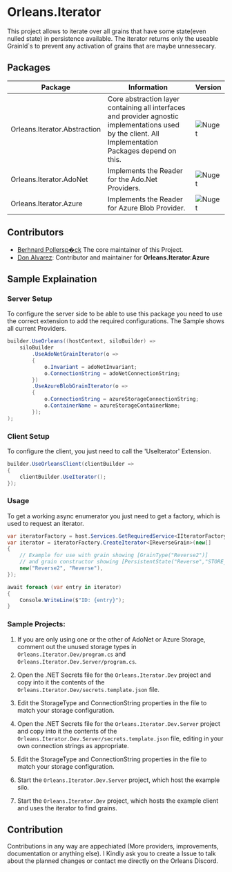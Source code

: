 # Orleans.Iterator

This project allows to iterate over all grains that have some state(even nulled state) in persistence available.
The iterator returns only the useable GrainId`s to prevent any activation of grains that are maybe unnessecary.

## Packages
| Package | Information | Version |
|---------|-------------|---------|
| Orleans.Iterator.Abstraction | Core abstraction layer containing all interfaces and provider agnostic implementations used by the client. All Implementation Packages depend on this. | ![Nuget](https://img.shields.io/nuget/v/Orleans.Iterator.Abstraction?logo=NuGet&color=00aa00) |
| Orleans.Iterator.AdoNet | Implements the Reader for the Ado.Net Providers. | ![Nuget](https://img.shields.io/nuget/v/Orleans.Iterator.AdoNet?logo=NuGet&color=00aa00) |
| Orleans.Iterator.Azure | Implements the Reader for Azure Blob Provider. | ![Nuget](https://img.shields.io/nuget/v/Orleans.Iterator.Azure?logo=NuGet&color=00aa00) |

## Contributors

 - [Berhnard Pollersp�ck](https://github.com/BernhardPollerspoeck) The core maintainer of this Project.
 - [Don Alvarez](https://github.com/yoDon): Contributor and maintainer for **Orleans.Iterator.Azure**


## Sample Explaination

### Server Setup
To configure the server side to be able to use this package you need to use the correct extension to add the required configurations.
The Sample shows all current Providers.
```c#
builder.UseOrleans((hostContext, siloBuilder) =>
    siloBuilder
        .UseAdoNetGrainIterator(o =>
        {
            o.Invariant = adoNetInvariant;
            o.ConnectionString = adoNetConnectionString;
        })
        .UseAzureBlobGrainIterator(o =>
        {
            o.ConnectionString = azureStorageConnectionString;
            o.ContainerName = azureStorageContainerName;
        });
);
```

### Client Setup
To configure the client, you just need to call the 'UseIterator' Extension.
```c#
builder.UseOrleansClient(clientBuilder =>
{
    clientBuilder.UseIterator();
});
```

### Usage
To get a working async enumerator you just need to get a factory, which is used to request an iterator.

```c#
var iteratorFactory = host.Services.GetRequiredService<IIteratorFactory>();
var iterator = iteratorFactory.CreateIterator<IReverseGrain>(new[] 
{
    // Example for use with grain showing [GrainType("Reverse2")]
    // and grain constructor showing [PersistentState("Reverse","STORE_NAME")]
    new("Reverse2", "Reverse"),
});

await foreach (var entry in iterator)
{
    Console.WriteLine($"ID: {entry}");
}
```

### Sample Projects: 

1. If you are only using one or the other of AdoNet or Azure Storage, comment out the unused storage types in `Orleans.Iterator.Dev/program.cs` and `Orleans.Iterator.Dev.Server/program.cs`.

2. Open the .NET Secrets file for the `Orleans.Iterator.Dev` project and copy into it the contents of the `Orleans.Iterator.Dev/secrets.template.json` file.

3. Edit the StorageType and ConnectionString properties in the file to match your storage configuration.

4. Open the .NET Secrets file for the `Orleans.Iterator.Dev.Server` project and copy into it the contents of the `Orleans.Iterator.Dev.Server/secrets.template.json` file, editing in your own connection strings as appropriate.

5. Edit the StorageType and ConnectionString properties in the file to match your storage configuration.

6. Start the `Orleans.Iterator.Dev.Server` project, which host the example silo.

7. Start the `Orleans.Iterator.Dev` project, which hosts the example client and uses the iterator to find grains.

## Contribution
Contributions in any way are appechiated (More providers, improvements, documentation or anything else). I Kindly ask you to create a Issue to talk about the planned changes or contact me directly on the Orleans Discord.
